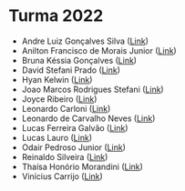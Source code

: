 <h1>Turma 2022</h1>

- Andre Luiz Gonçalves Silva ([Link](https://github.com/andrebetta123/performance-instrumentation-app-class))<br>
- Anilton Francisco de Morais Junior ([Link](https://github.com/AniltonMoraisJr/trabalho-performance-instrumentacao))<br>
- Bruna Késsia Gonçalves ([Link](https://github.com/brugoncalves/performance-instrumentation-app-class))<br>
- David Stefani Prado ([Link](https://github.com/DavidPrado/performace_e_instrumentacao))<br>
- Hyan Kelwin ([Link](https://github.com/hyankelwin/escalability))<br>
- Joao Marcos Rodrigues Stefani ([Link](https://github.com/JoaoStefani/cloud-performance))<br>
- Joyce Ribeiro ([Link](https://github.com/riberjoy/app-performance-instrumentacao-aplicacoes-cloud))<br>
- Leonardo Carloni ([Link](https://github.com/LeoCarloni/performance-instrumentation-app-pos-unifacef))<br>
- Leonardo de Carvalho Neves ([Link](https://github.com/neves-c-leonardo/unifacef-performance-instrumentation))<br>
- Lucas Ferreira Galvão ([Link](https://github.com/lucasferreiragalvao/performance_instrumentation))<br>
- Lucas Lauro ([Link](https://github.com/LucasLauro96/cloud-performance-instrumentation-facef))<br>
- Odair Pedroso Junior ([Link](https://github.com/odair-pedroso/unifacef-performance-instrumentacao))<br>
- Reinaldo Silveira ([Link](https://github.com/rpsilveira/performance-instrumentation-app))<br>
- Thaísa Honório Morandini ([Link](https://github.com/thaisamorandini89/dockerteste))<br>
- Vinícius Carrijo ([Link](https://github.com/ViniciusCarrijo/facef-performance))<br>
